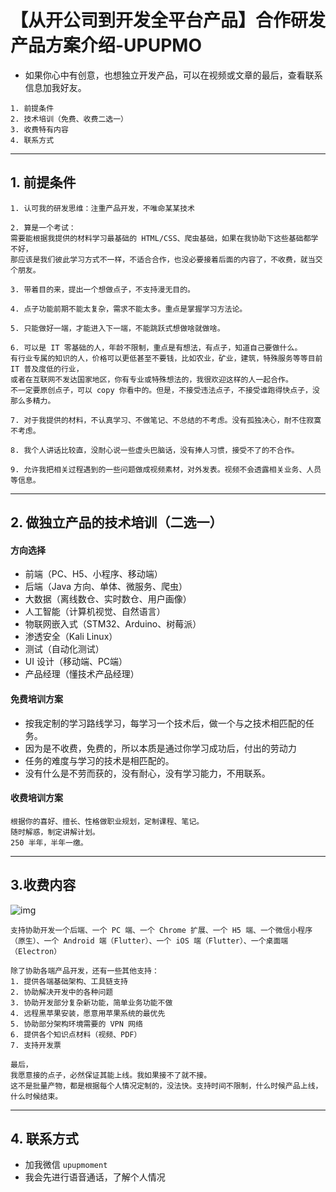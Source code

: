 
# 【从开公司到开发全平台产品】合作研发产品方案介绍-UPUPMO

- 如果你心中有创意，也想独立开发产品，可以在视频或文章的最后，查看联系信息加我好友。

```
1. 前提条件
2. 技术培训（免费、收费二选一）
3. 收费特有内容
4. 联系方式
```

-------------------------------------------------------------------

## 1. 前提条件

```
1. 认可我的研发思维：注重产品开发，不唯命某某技术

2. 算是一个考试：
需要能根据我提供的材料学习最基础的 HTML/CSS、爬虫基础，如果在我协助下这些基础都学不好，
那应该是我们彼此学习方式不一样，不适合合作，也没必要接着后面的内容了，不收费，就当交个朋友。

3. 带着目的来，提出一个想做点子，不支持漫无目的。

4. 点子功能前期不能太复杂，需求不能太多。重点是掌握学习方法论。

5. 只能做好一端，才能进入下一端，不能跳跃式想做啥就做啥。

6. 可以是 IT 零基础的人，年龄不限制，重点是有想法，有点子，知道自己要做什么。
有行业专属的知识的人，价格可以更低甚至不要钱，比如农业，矿业，建筑，特殊服务等等目前 IT 普及度低的行业，
或者在互联网不发达国家地区，你有专业或特殊想法的，我很欢迎这样的人一起合作。
不一定要原创点子，可以 copy 你看中的。但是，不接受违法点子，不接受谁跑得快点子，没那么多精力。

7. 对于我提供的材料，不认真学习、不做笔记、不总结的不考虑。没有孤独决心，耐不住寂寞不考虑。

8. 我个人讲话比较直，没耐心说一些虚头巴脑话，没有捧人习惯，接受不了的不合作。

9. 允许我把相关过程遇到的一些问题做成视频素材，对外发表。视频不会透露相关业务、人员等信息。

```

-------------------------------------------------------------------

## 2. 做独立产品的技术培训（二选一）

#### 方向选择

- 前端（PC、H5、小程序、移动端）
- 后端（Java 方向、单体、微服务、爬虫）
- 大数据（离线数仓、实时数仓、用户画像）
- 人工智能（计算机视觉、自然语言）
- 物联网嵌入式（STM32、Arduino、树莓派）
- 渗透安全（Kali Linux）
- 测试（自动化测试）
- UI 设计（移动端、PC端）
- 产品经理（懂技术产品经理）


#### 免费培训方案

- 按我定制的学习路线学习，每学习一个技术后，做一个与之技术相匹配的任务。
- 因为是不收费，免费的，所以本质是通过你学习成功后，付出的劳动力
- 任务的难度与学习的技术是相匹配的。
- 没有什么是不劳而获的，没有耐心，没有学习能力，不用联系。


#### 收费培训方案

```
根据你的喜好、擅长、性格做职业规划，定制课程、笔记。
随时解惑，制定讲解计划。
250 半年，半年一缴。
```

-------------------------------------------------------------------

## 3.收费内容

![img](https://openfilecdn.upupmo.com/upupmo-article/2022/baiduyun.png)

```
支持协助开发一个后端、一个 PC 端、一个 Chrome 扩展、一个 H5 端、一个微信小程序（原生）、一个 Android 端（Flutter）、一个 iOS 端（Flutter）、一个桌面端（Electron）

除了协助各端产品开发，还有一些其他支持：
1. 提供各端基础架构、工具链支持
2. 协助解决开发中的各种问题
3. 协助开发部分复杂新功能，简单业务功能不做
4. 远程黑苹果安装，愿意用苹果系统的最优先
5. 协助部分架构环境需要的 VPN 网络
6. 提供各个知识点材料（视频、PDF）
7. 支持开发票

最后，
我愿意接的点子，必然保证其能上线。我如果接不了就不接。
这不是批量产物，都是根据每个人情况定制的，没法快。支持时间不限制，什么时候产品上线，什么时候结束。
```


-------------------------------------------------------------------



## 4. 联系方式

- 加我微信 `upupmoment`
- 我会先进行语音通话，了解个人情况


